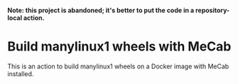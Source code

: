 **Note: this project is abandoned; it's better to put the code in a repository-local action.**

# Build manylinux1 wheels with MeCab

This is an action to build manylinux1 wheels on a Docker image with MeCab installed.
